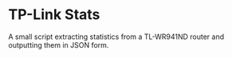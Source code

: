 # TP-Link Stats

A small script extracting statistics from a TL-WR941ND router and outputting them
in JSON form.
